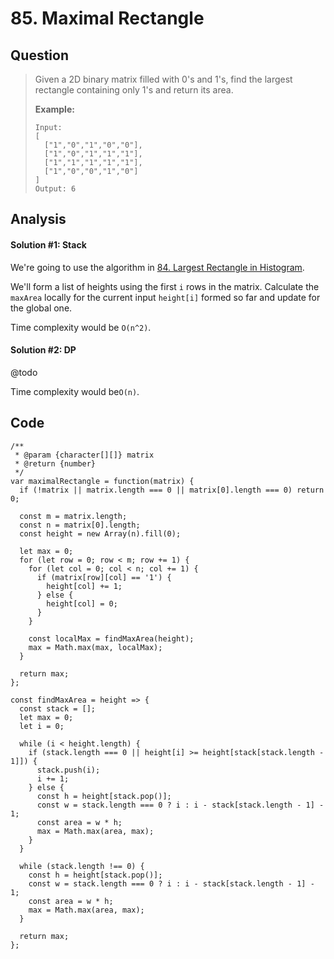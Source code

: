 # 85. Maximal Rectangle

## Question

> Given a 2D binary matrix filled with 0's and 1's, find the largest rectangle containing only 1's and return its area.
>
> **Example:**
>
> ```text
> Input:
> [
>   ["1","0","1","0","0"],
>   ["1","0","1","1","1"],
>   ["1","1","1","1","1"],
>   ["1","0","0","1","0"]
> ]
> Output: 6
> ```

## Analysis

#### Solution \#1: Stack

We're going to use the algorithm in [84. Largest Rectangle in Histogram](../array/84.-largest-rectangle-in-histogram.md).

We'll form a list of heights using the first `i` rows in the matrix. Calculate the `maxArea` locally for the current input `height[i]` formed so far and update for the global one.

Time complexity would be `O(n^2)`. 

#### Solution \#2: DP

@todo

Time complexity would be`O(n)`.

## Code

```text
/**
 * @param {character[][]} matrix
 * @return {number}
 */
var maximalRectangle = function(matrix) {
  if (!matrix || matrix.length === 0 || matrix[0].length === 0) return 0;

  const m = matrix.length;
  const n = matrix[0].length;
  const height = new Array(n).fill(0);
  
  let max = 0;
  for (let row = 0; row < m; row += 1) {
    for (let col = 0; col < n; col += 1) {
      if (matrix[row][col] == '1') {
        height[col] += 1;
      } else {
        height[col] = 0;
      }
    }
    
    const localMax = findMaxArea(height);
    max = Math.max(max, localMax);
  }
  
  return max;
};

const findMaxArea = height => {
  const stack = [];
  let max = 0;
  let i = 0;
  
  while (i < height.length) {
    if (stack.length === 0 || height[i] >= height[stack[stack.length - 1]]) {
      stack.push(i);
      i += 1;
    } else {
      const h = height[stack.pop()];
      const w = stack.length === 0 ? i : i - stack[stack.length - 1] - 1;
      const area = w * h;
      max = Math.max(area, max);
    }
  }
  
  while (stack.length !== 0) {
    const h = height[stack.pop()];
    const w = stack.length === 0 ? i : i - stack[stack.length - 1] - 1;
    const area = w * h;
    max = Math.max(area, max);
  }
  
  return max;
};
```

